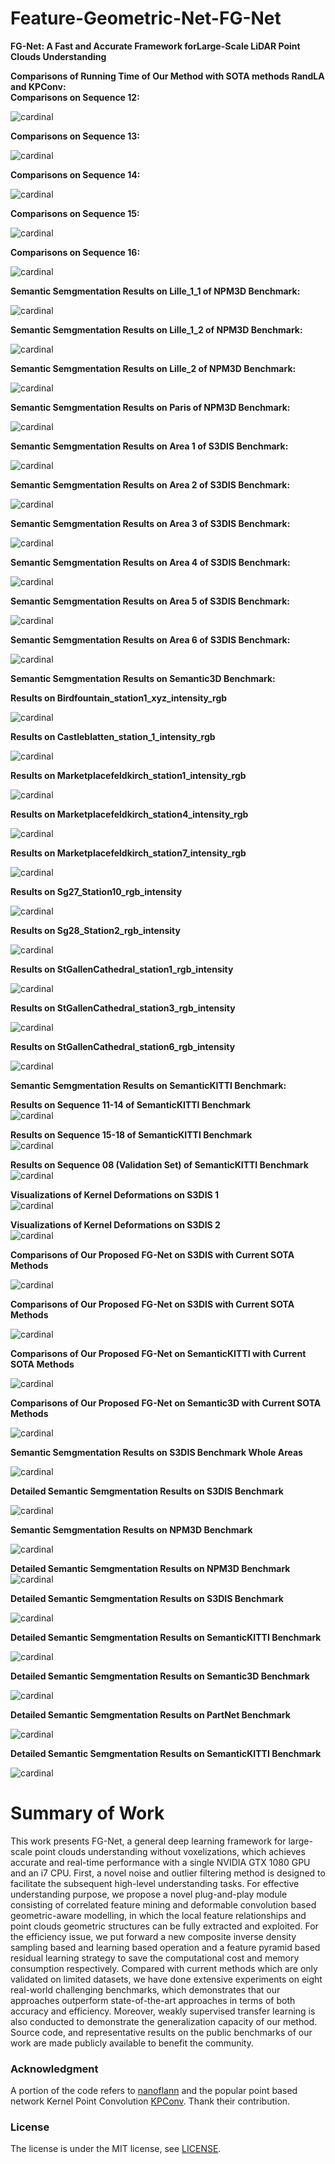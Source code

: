
# Feature-Geometric-Net-FG-Net

**FG-Net: A Fast and Accurate Framework forLarge-Scale LiDAR Point Clouds Understanding**

**Comparisons of Running Time of Our Method with SOTA methods RandLA and KPConv:**<br />
**Comparisons on Sequence 12:** <br />

![cardinal](./fig/Sequence_12.gif) <br />

**Comparisons on Sequence 13:** <br />

![cardinal](./fig/Sequence_13.gif) <br />

**Comparisons on Sequence 14:** <br />

![cardinal](./fig/Sequence_14.gif) <br />

**Comparisons on Sequence 15:** <br />

![cardinal](./fig/Sequence_15.gif) <br />

**Comparisons on Sequence 16:** <br />

![cardinal](./fig/Sequence_16.gif) <br />

**Semantic Semgmentation Results on Lille_1_1 of NPM3D Benchmark:**<br />

![cardinal](./fig/Lille_1_1.gif) 

**Semantic Semgmentation Results on Lille_1_2 of NPM3D Benchmark:**<br />

![cardinal](./fig/Lille_1_2.gif) 

**Semantic Semgmentation Results on Lille_2 of NPM3D Benchmark:**<br />

![cardinal](./fig/Lille_2.gif) 

**Semantic Semgmentation Results on Paris of NPM3D Benchmark:**<br />

![cardinal](./fig/Paris.gif) 

**Semantic Semgmentation Results on Area 1 of S3DIS Benchmark:**<br />

![cardinal](./fig/Area_1.gif) 

**Semantic Semgmentation Results on Area 2 of S3DIS Benchmark:**<br />

![cardinal](./fig/Area_2.gif)

**Semantic Semgmentation Results on Area 3 of S3DIS Benchmark:**<br />

![cardinal](./fig/Area_3.gif) 

**Semantic Semgmentation Results on Area 4 of S3DIS Benchmark:**<br />

![cardinal](./fig/Area_4.gif) 

**Semantic Semgmentation Results on Area 5 of S3DIS Benchmark:**<br />

![cardinal](./fig/Area_5.gif) 

**Semantic Semgmentation Results on Area 6 of S3DIS Benchmark:**<br />

![cardinal](./fig/Area_6.gif) 



**Semantic Semgmentation Results on Semantic3D Benchmark:**<br />

**Results on Birdfountain_station1_xyz_intensity_rgb**<br />

![cardinal](./fig/Birdfountain_station1_xyz_intensity_rgb.gif) 

**Results on Castleblatten_station_1_intensity_rgb**<br />

![cardinal](./fig/Castleblatten_station_1_intensity_rgb.gif) 

**Results on Marketplacefeldkirch_station1_intensity_rgb**<br />

![cardinal](./fig/Marketplacefeldkirch_station1_intensity_rgb.gif) 

**Results on Marketplacefeldkirch_station4_intensity_rgb**<br />

![cardinal](./fig/Marketplacefeldkirch_station4_intensity_rgb.gif) 

**Results on Marketplacefeldkirch_station7_intensity_rgb**<br />

![cardinal](./fig/Marketplacefeldkirch_station7_intensity_rgb.gif) 

**Results on Sg27_Station10_rgb_intensity**<br />

![cardinal](./fig/Sg27_Station10_rgb_intensity-reduced.gif) 

**Results on Sg28_Station2_rgb_intensity**<br />

![cardinal](./fig/Sg28_Station2_rgb_intensity-reduced.gif)

**Results on StGallenCathedral_station1_rgb_intensity**<br />

![cardinal](./fig/StGallenCathedral_station1_rgb_intensity.gif)

**Results on StGallenCathedral_station3_rgb_intensity**<br />

![cardinal](./fig/StGallenCathedral_station3_rgb_intensity.gif)

**Results on StGallenCathedral_station6_rgb_intensity**<br />

![cardinal](./fig/StGallenCathedral_station6_rgb_intensity.gif)


**Semantic Semgmentation Results on SemanticKITTI Benchmark:**<br />

**Results on Sequence 11-14 of SemanticKITTI Benchmark**<br />
![cardinal](./fig/Semantic-KITTI_11_14.gif)

**Results on Sequence 15-18 of SemanticKITTI Benchmark**<br />
![cardinal](./fig/Semantic-KITTI_15_18.gif)

**Results on Sequence 08 (Validation Set) of SemanticKITTI Benchmark**<br />
![cardinal](./fig/Semantic-KITTI_08.gif)

**Visualizations of Kernel Deformations on S3DIS 1**<br />
![cardinal](./fig/Kernel_deformation_1.gif)

**Visualizations of Kernel Deformations on S3DIS 2**<br />
![cardinal](./fig/Kernel_deformation_2.gif)

<!-- [[**Visualizations of Kernel Deformations on S3DIS 3**<br />
![cardinal](./fig/Kernel_deformation_3.gif)](url)](url) -->
**Comparisons of Our Proposed FG-Net on S3DIS with Current SOTA Methods**<br />

![cardinal](./fig/S3DIS_Compared_Final.png)
    
**Comparisons of Our Proposed FG-Net on S3DIS with Current SOTA Methods**<br />

![cardinal](./fig/S3DIS_Compared_Final_2.png)


**Comparisons of Our Proposed FG-Net on SemanticKITTI with Current SOTA Methods**<br />

![cardinal](./fig/SemanticKITTI_Compare_Results.png)

**Comparisons of Our Proposed FG-Net on Semantic3D with Current SOTA Methods**<br />

![cardinal](./fig/Semantic3D_Compare_2.png)

**Semantic Semgmentation Results on S3DIS Benchmark Whole Areas**<br />

![cardinal](./fig/s3dis_results_whole.png)

**Detailed Semantic Semgmentation Results on S3DIS Benchmark**<br />

![cardinal](./fig/s3dis_results_detailed.png)

**Semantic Semgmentation Results on NPM3D Benchmark**<br />

![cardinal](./fig/NPM3D_results.png)

**Detailed Semantic Semgmentation Results on NPM3D Benchmark**<br />
![cardinal](./fig/NPM3D_results_2.png)

**Detailed Semantic Semgmentation Results on S3DIS Benchmark**<br />

![cardinal](./fig/s3dis_results_detailed.png)

**Detailed Semantic Semgmentation Results on SemanticKITTI Benchmark**<br />

![cardinal](./fig/semantic_kitti_results.png)

**Detailed Semantic Semgmentation Results on Semantic3D Benchmark**<br />

![cardinal](./fig/semantic3d_final_result.png)

**Detailed Semantic Semgmentation Results on PartNet Benchmark**<br />

![cardinal](./fig/PartNet_results.png)

**Detailed Semantic Semgmentation Results on SemanticKITTI Benchmark**<br />

![cardinal](./fig/semantic_kitti_results.png)

# Summary of Work

This work presents FG-Net, a general deep learning framework for large-scale point clouds understanding without voxelizations, which achieves accurate and real-time performance with a single NVIDIA GTX 1080 GPU and an i7 CPU. First, a novel noise and outlier filtering method is designed to facilitate the subsequent high-level understanding tasks. For effective understanding purpose, we propose a novel plug-and-play module consisting of correlated feature mining and deformable convolution based geometric-aware modelling, in which the local feature relationships and point clouds geometric structures can be fully extracted and exploited. For the efficiency issue, we put forward a new composite inverse density sampling based and learning based operation and a feature pyramid based residual learning strategy to save the computational cost and memory consumption respectively. Compared with current methods which are only validated on limited datasets, we have done extensive experiments on eight real-world challenging benchmarks, which demonstrates that our approaches outperform state-of-the-art approaches in terms of both accuracy and efficiency. Moreover, weakly supervised transfer learning is also conducted to demonstrate the generalization capacity of our method. Source code, and representative results on the public benchmarks of our work are made publicly available to benefit the community.

### Acknowledgment
A portion of the code refers to <a href="https://github.com/jlblancoc/nanoflann">nanoflann</a> and the popular point based network Kernel Point Convolution <a href="https://github.com/HuguesTHOMAS/KPConv">KPConv</a>. Thank their contribution.


### License
The license is under the MIT license, see [LICENSE](./LICENSE).
